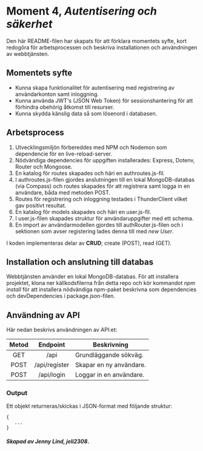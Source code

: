 # Moment 4, _Autentisering och säkerhet_
Den här README-filen har skapats för att förklara momentets syfte, kort redogöra för arbetsprocessen och beskriva installationen och användningen av webbtjänsten.

## Momentets syfte

- Kunna skapa funktionalitet för autentisering med registrering av användarkonton samt inloggning.
- Kunna använda JWT's (JSON Web Token) för sessionshantering för att förhindra obehörig åtkomst till resurser.
- Kunna skydda känslig data så som lösenord i databasen.

## Arbetsprocess

1. Utvecklingsmiljön förbereddes med NPM och Nodemon som dependencie för en live-reload-server.
2. Nödvändiga dependencies för uppgiften installerades: Express, Dotenv, Router och Mongoose. 
3. En katalog för routes skapades och häri en authroutes.js-fil. 
4. I authroutes.js-filen gjordes anslutningen till en lokal MongoDB-databas (via Compass) och routes skapades för att registrera samt logga in en användare, båda med metoden POST. 
5. Routes för registrering och inloggning testades i ThunderClient vilket gav positivt resultat.
6. En katalog för models skapades och häri en user.js-fil.
7. I user.js-filen skapades struktur för användaruppgifter med ett schema.
8. En import av användarmodellen gjordes till authRouter.js-filen och i sektionen som avser registering lades denna till med _new User_.

I koden implementeras delar av **CRUD**; create (POST), read (GET).

## Installation och anslutning till databas

Webbtjänsten använder en lokal MongoDB-databas. För att installera projektet, klona ner källkodsfilerna från detta repo och kör kommandot _npm install_ för att installera nödvändiga npm-paket beskrivna som dependencies och devDependencies i package.json-filen.

## Användning av API

Här nedan beskrivs användningen av API:et:

| **Metod** | **Endpoint**  | **Beskrivning**         |
|:---------:|:-------------:|-------------------------|
| GET       | /api          | Grundläggande sökväg.   |
| POST      | /api/register | Skapar en ny användare. |
| POST      | /api/login    | Loggar in en användare. |                                                                                                               |

### Output

Ett objekt returneras/skickas i JSON-format med följande struktur:
```
{
   ...
}
```

#### _Skapad av Jenny Lind, jeli2308_.